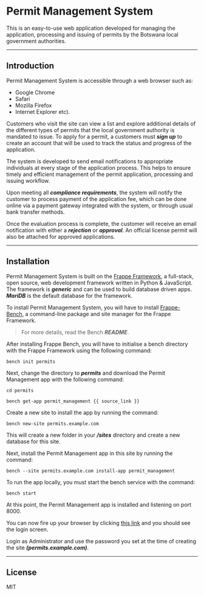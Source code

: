 # **Permit Management System**

This is an easy-to-use web application developed for managing the application, processing and issuing of permits by the Botswana local government authorities.

---

## **Introduction**

Permit Management System is accessible through a web browser such as:

* Google Chrome
* Safari 
* Mozilla Firefox
* Internet Explorer etc).

Customers who visit the site can view a list and explore additional details of the different types of permits that the local government authority is mandated to issue. To apply for a permit, a customers must ***sign up*** to create an account that will be used to track the status and progress of the application.

The system is developed to send email notifications to appropriate individuals at every stage of the application process. This helps to ensure timely and efficient management of the permit application, processing and issuing workflow. 

Upon meeting all ***compliance requirements***, the system will notify the customer to process payment of the application fee, which can be done online via a payment gateway integrated with the system, or through usual bank transfer methods.

Once the evaluation process is complete, the customer will receive an email notification with either a ***rejection*** or ***approval***. An official license permit will also be attached for approved applications.

---

## **Installation**

Permit Management System is built on the [Frappe Framework](https://frappeframework.com/ "Frappe Site"), a full-stack, open source, web development framework written in Python & JavaScript. The framework is ***generic*** and can be used to build database driven apps. ***MariDB*** is the default database for the framework.

To install Permit Management System, you will have to install [Frappe-Bench](https://frappeframework.com/docs/v13/user/en/installation "Frappe Bench Installation"), a command-line package and site manager for the Frappe Framework.

>For more details, read the Bench ***README***.

After installing Frappe Bench, you will have to initialise a bench directory with the Frappe Framework using the following command:

```bench
bench init permits
```

Next, change the directory to ***permits*** and download the Permit Management app with the following command:

```bench
cd permits

bench get-app permit_management {{ source_link }}
```

Create a new site to install the app by running the command:

```bench
bench new-site permits.example.com
```

This will create a new folder in your ***/sites*** directory and create a new database for this site.

Next, install the Permit Management app in this site by running the command:

```bench
bench --site permits.example.com install-app permit_management
```

To run the app locally, you must start the bench service with the command:

```bench
bench start
```

At this point, the Permit Management app is installed and listening on port 8000. 

You can now fire up your browser by clicking [this link](http://localhost:8000/ "Login Screen") and you should see the login screen. 

Login as Administrator and use the password you set at the time of creating the site ***(permits.example.com)***.

---

## **License**

MIT